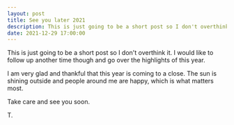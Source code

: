 ```yaml
---
layout: post
title: See you later 2021
description: This is just going to be a short post so I don't overthink it. I would like to follow up another time though and go over the highlights of this year.
date: 2021-12-29 17:00:00
---
```


This is just going to be a short post so I don't overthink it. I would like to follow up another time though and go over the highlights of this year.

<!--more-->

I am very glad and thankful that this year is coming to a close. The sun is shining outside and people around me are happy, which is what matters most.

Take care and see you soon.

T.
